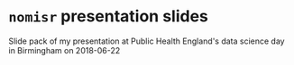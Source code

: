 # `nomisr` presentation slides

Slide pack of my presentation at Public Health England's data science day in Birmingham on 2018-06-22
